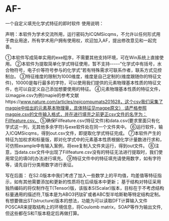 # AF-
一个自定义填充化学式特征的即时软件
使用说明：


声明：本软件为学术交流所用，运行密码为ICQMSicqms，不允许以任何形式用于商业用途，所有学术用户拥有使用权，欢迎加入AF，提出修改意见和一起完善。



①本软件写成简单实用的exe程序，不需要其他支持环境，可在Win系统上直接使用。
②本软件为提取简单化学式特征使用，暂不支持-----”化学式中有括号，水合物符号，电子价等符号参与的化学式“若有特殊需求可联系作者，联系方式见控制台。
③特征维度的限制为1000维度，维度是自己定制的(维度跟随你的特征文件)，10000是每行最多的字符，可以使用我们提供的元素物理基本性质的特征文件，也可以自定义自己添加想要使用的特征。
④元素物理基本性质的特征文件，以magpie.csv为例(mapie的参考文献https://www.nature.com/articles/npjcompumats201628，这个csv我们采集了magpie中给出的元素基本物理量，具体特征见magpe原文）,请严格参照magpie.csv的文件输入格式，并在进行填充之前更正csv文件的名字为：Fillfeature.csv。
⑤确保Fillfeature.csv(特征文件)和data.csv(要求里面只有化学式这一列，无其他多余字符)与exe软件处在同一个文件夹中。
⑥运行软件，输入ICQMSicqms，得到out.csv文件，即提取化学式特征完成。
⑦本软件产生的特征为加权求和标量版，即对化学式中的元素基本性质根据化学计量数进行求和，可仿照example中有输入案例，将exe复制入文件夹运行，得到out文件。
⑧注意，当data.csv文件中出现了Fillfeature.csv没有的特征无法进行提取时，我们使用常见的填0的办法进行填充。
⑨特征文件中的特征填充请使用数字，如有字符等，请先自行分类用数字进行表征。





写在后面：
       在S2.0版本中我们考虑了加入一些数学上的平均值，均差值等特征指示，如有其他需要添加和更新的性质将在后续版本中更新；
       基于结构对特征采用独热编码的将仅制作在T(Tensor)版，该版本S(Scalar)版本，目标在于不考虑结构标量通用的描述符,T版本是为ABO3钙钛矿或者ABC型半哈斯勒等特定结构定制。
       有想要做出ST(structure)版本的想法，功能为可以读取DFT计算输入文件POSCAR来提取结构上的环境信息，将Coulomb matrix，SOAP等作为输出文件,但这些都在S和T版本稳定后再做打算。
